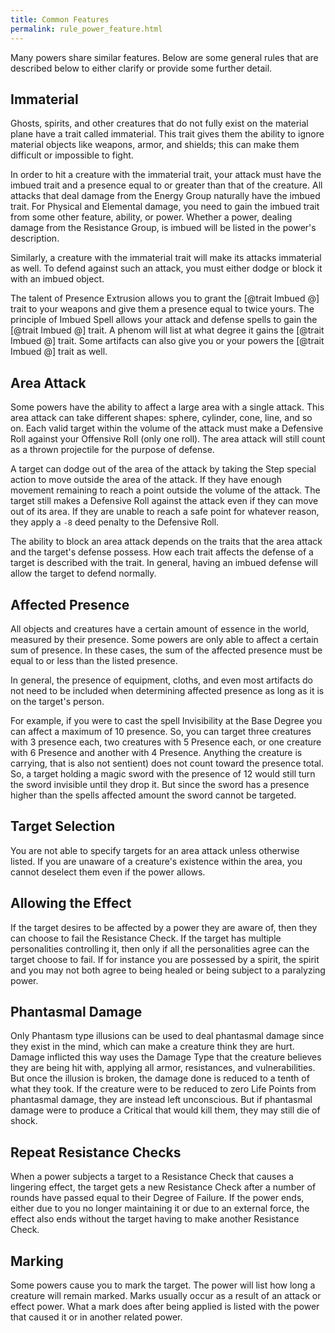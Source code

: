 ```yaml
---
title: Common Features
permalink: rule_power_feature.html
---
```


Many powers share similar features. Below are some general rules that are described below to either clarify or provide some further detail.

## Immaterial
Ghosts, spirits, and other creatures that do not fully exist on the material plane have a trait called immaterial. This trait gives them the ability to ignore material objects like weapons, armor, and shields; this can make them difficult or impossible to fight.

In order to hit a creature with the immaterial trait, your attack must have the imbued trait and a presence equal to or greater than that of the creature. All attacks that deal damage from the Energy Group naturally have the imbued trait. For Physical and Elemental damage, you need to gain the imbued trait from some other feature, ability, or power. Whether a power, dealing damage from the Resistance Group, is imbued will be listed in the power's description.

Similarly, a creature with the immaterial trait will make its attacks immaterial as well. To defend against such an attack, you must either dodge or block it with an imbued object.

The talent of Presence Extrusion allows you to grant the [@trait Imbued @] trait to your weapons and give them a presence equal to twice yours. The principle of Imbued Spell allows your attack and defense spells to gain the [@trait Imbued @] trait. A phenom will list at what degree it gains the [@trait Imbued @] trait. Some artifacts can also give you or your powers the [@trait Imbued @] trait as well.

## Area Attack
Some powers have the ability to affect a large area with a single attack. This area attack can take different shapes: sphere, cylinder, cone, line, and so on. Each valid target within the volume of the attack must make a Defensive Roll against your Offensive Roll (only one roll). The area attack will still count as a thrown projectile for the purpose of defense.

A target can dodge out of the area of the attack by taking the Step special action to move outside the area of the attack. If they have enough movement remaining to reach a point outside the volume of the attack. The target still makes a Defensive Roll against the attack even if they can move out of its area. If they are unable to reach a safe point for whatever reason, they apply a `-8` deed penalty to the Defensive Roll.

The ability to block an area attack depends on the traits that the area attack and the target's defense possess. How each trait affects the defense of a target is described with the trait. In general, having an imbued defense will allow the target to defend normally.

## Affected Presence
All objects and creatures have a certain amount of essence in the world, measured by their presence. Some powers are only able to affect a certain sum of presence. In these cases, the sum of the affected presence must be equal to or less than the listed presence. 

In general, the presence of equipment, cloths, and even most artifacts do not need to be included when determining affected presence as long as it is on the target's person.

For example, if you were to cast the spell Invisibility at the Base Degree you can affect a maximum of 10 presence. So, you can target three creatures with 3 presence each, two creatures with 5 Presence each, or one creature with 6 Presence and another with 4 Presence. Anything the creature is carrying, that is also not sentient) does not count toward the presence total. So, a target holding a magic sword with the presence of 12 would still turn the sword invisible until they drop it. But since the sword has a presence higher than the spells affected amount the sword cannot be targeted.

## Target Selection
You are not able to specify targets for an area attack unless otherwise listed. If you are unaware of a creature's existence within the area, you cannot deselect them even if the power allows.

## Allowing the Effect
If the target desires to be affected by a power they are aware of, then they can choose to fail the Resistance Check. If the target has multiple personalities controlling it, then only if all the personalities agree can the target choose to fail. If for instance you are possessed by a spirit, the spirit and you may not both agree to being healed or being subject to a paralyzing power.

## Phantasmal Damage
Only Phantasm type illusions can be used to deal phantasmal damage since they exist in the mind, which can make a creature think they are hurt. Damage inflicted this way uses the Damage Type that the creature believes they are being hit with, applying all armor, resistances, and vulnerabilities. But once the illusion is broken, the damage done is reduced to a tenth of what they took. If the creature were to be reduced to zero Life Points from phantasmal damage, they are instead left unconscious. But if phantasmal damage were to produce a Critical that would kill them, they may still die of shock.

## Repeat Resistance Checks
When a power subjects a target to a Resistance Check that causes a lingering effect, the target gets a new Resistance Check after a number of rounds have passed equal to their Degree of Failure. If the power ends, either due to you no longer maintaining it or due to an external force, the effect also ends without the target having to make another Resistance Check.

## Marking
Some powers cause you to mark the target. The power will list how long a creature will remain marked. Marks usually occur as a result of an attack or effect power. What a mark does after being applied is listed with the power that caused it or in another related power.
